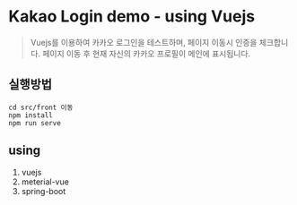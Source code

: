 # Kakao Login demo - using Vuejs

> Vuejs를 이용하여 카카오 로그인을 테스트하며, 페이지 이동시 인증을 체크합니다.
> 페이지 이동 후 현재 자신의 카카오 프로필이 메인에 표시됩니다.

## 실행방법 

```
cd src/front 이동
npm install
npm run serve
```


## using
1. vuejs
2. meterial-vue
3. spring-boot

